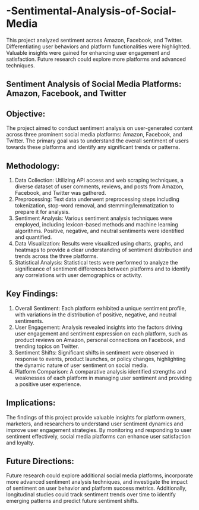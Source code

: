 # -Sentimental-Analysis-of-Social-Media
This project analyzed sentiment across Amazon, Facebook, and Twitter. Differentiating user behaviors and platform functionalities were highlighted. Valuable insights were gained for enhancing user engagement and satisfaction. Future research could explore more platforms and advanced techniques.

## Sentiment Analysis of Social Media Platforms: Amazon, Facebook, and Twitter

## Objective:
The project aimed to conduct sentiment analysis on user-generated content across three prominent social media platforms: Amazon, Facebook, and Twitter. The primary goal was to understand the overall sentiment of users towards these platforms and identify any significant trends or patterns.

## Methodology:
1. Data Collection: Utilizing API access and web scraping techniques, a diverse dataset of user comments, reviews, and posts from Amazon, Facebook, and Twitter was gathered.
2. Preprocessing: Text data underwent preprocessing steps including tokenization, stop-word removal, and stemming/lemmatization to prepare it for analysis.
3. Sentiment Analysis: Various sentiment analysis techniques were employed, including lexicon-based methods and machine learning algorithms. Positive, negative, and neutral sentiments were identified and quantified.
4. Data Visualization: Results were visualized using charts, graphs, and heatmaps to provide a clear understanding of sentiment distribution and trends across the three platforms.
5. Statistical Analysis: Statistical tests were performed to analyze the significance of sentiment differences between platforms and to identify any correlations with user demographics or activity.

## Key Findings:
1. Overall Sentiment: Each platform exhibited a unique sentiment profile, with variations in the distribution of positive, negative, and neutral sentiments.
2. User Engagement: Analysis revealed insights into the factors driving user engagement and sentiment expression on each platform, such as product reviews on Amazon, personal connections on Facebook, and trending topics on Twitter.
3. Sentiment Shifts: Significant shifts in sentiment were observed in response to events, product launches, or policy changes, highlighting the dynamic nature of user sentiment on social media.
4. Platform Comparison: A comparative analysis identified strengths and weaknesses of each platform in managing user sentiment and providing a positive user experience.

## Implications:
The findings of this project provide valuable insights for platform owners, marketers, and researchers to understand user sentiment dynamics and improve user engagement strategies. By monitoring and responding to user sentiment effectively, social media platforms can enhance user satisfaction and loyalty.

## Future Directions:
Future research could explore additional social media platforms, incorporate more advanced sentiment analysis techniques, and investigate the impact of sentiment on user behavior and platform success metrics. Additionally, longitudinal studies could track sentiment trends over time to identify emerging patterns and predict future sentiment shifts.
